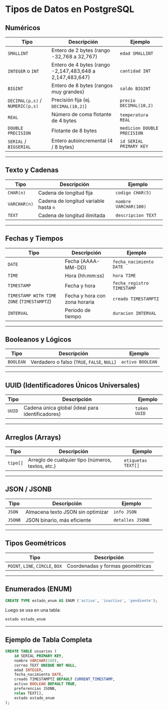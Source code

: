# Tipos de Datos en PostgreSQL

## Numéricos

| Tipo                            | Descripción                                              | Ejemplo                     |
| ------------------------------- | -------------------------------------------------------- | --------------------------- |
| `SMALLINT`                      | Entero de 2 bytes (rango -32,768 a 32,767)               | `edad SMALLINT`             |
| `INTEGER` o `INT`               | Entero de 4 bytes (rango -2,147,483,648 a 2,147,483,647) | `cantidad INT`              |
| `BIGINT`                        | Entero de 8 bytes (rangos muy grandes)                   | `saldo BIGINT`              |
| `DECIMAL(p,s)` / `NUMERIC(p,s)` | Precisión fija (ej. `DECIMAL(10,2)`)                     | `precio DECIMAL(10,2)`      |
| `REAL`                          | Número de coma flotante de 4 bytes                       | `temperatura REAL`          |
| `DOUBLE PRECISION`              | Flotante de 8 bytes                                      | `medicion DOUBLE PRECISION` |
| `SERIAL` / `BIGSERIAL`          | Entero autoincremental (4 / 8 bytes)                     | `id SERIAL PRIMARY KEY`     |

---

##  Texto y Cadenas

| Tipo         | Descripción                           | Ejemplo               |
| ------------ | ------------------------------------- | --------------------- |
| `CHAR(n)`    | Cadena de longitud fija               | `codigo CHAR(5)`      |
| `VARCHAR(n)` | Cadena de longitud variable hasta `n` | `nombre VARCHAR(100)` |
| `TEXT`       | Cadena de longitud ilimitada          | `descripcion TEXT`    |

---

## Fechas y Tiempos

| Tipo                                       | Descripción                   | Ejemplo                    |
| ------------------------------------------ | ----------------------------- | -------------------------- |
| `DATE`                                     | Fecha (AAAA-MM-DD)            | `fecha_nacimiento DATE`    |
| `TIME`                                     | Hora (hh\:mm\:ss)             | `hora TIME`                |
| `TIMESTAMP`                                | Fecha y hora                  | `fecha_registro TIMESTAMP` |
| `TIMESTAMP WITH TIME ZONE` (`TIMESTAMPTZ`) | Fecha y hora con zona horaria | `creado TIMESTAMPTZ`       |
| `INTERVAL`                                 | Periodo de tiempo             | `duracion INTERVAL`        |

---

##  Booleanos y Lógicos

| Tipo      | Descripción                                 | Ejemplo          |
| --------- | ------------------------------------------- | ---------------- |
| `BOOLEAN` | Verdadero o falso (`TRUE`, `FALSE`, `NULL`) | `activo BOOLEAN` |

---

## UUID (Identificadores Únicos Universales)

| Tipo   | Descripción                                      | Ejemplo      |
| ------ | ------------------------------------------------ | ------------ |
| `UUID` | Cadena única global (ideal para identificadores) | `token UUID` |

---

##  Arreglos (Arrays)

| Tipo     | Descripción                                       | Ejemplo            |
| -------- | ------------------------------------------------- | ------------------ |
| `tipo[]` | Arreglo de cualquier tipo (números, textos, etc.) | `etiquetas TEXT[]` |

---

## JSON / JSONB

| Tipo    | Descripción                       | Ejemplo          |
| ------- | --------------------------------- | ---------------- |
| `JSON`  | Almacena texto JSON sin optimizar | `info JSON`      |
| `JSONB` | JSON binario, más eficiente       | `detalles JSONB` |

---

##  Tipos Geométricos

| Tipo                             | Descripción                      |
| -------------------------------- | -------------------------------- |
| `POINT`, `LINE`, `CIRCLE`, `BOX` | Coordenadas y formas geométricas |

---

##  Enumerados (ENUM)

```sql
CREATE TYPE estado_enum AS ENUM ('activo', 'inactivo', 'pendiente');
```

Luego se usa en una tabla:

```sql
estado estado_enum
```

---

##  Ejemplo de Tabla Completa

```sql
CREATE TABLE usuarios (
    id SERIAL PRIMARY KEY,
    nombre VARCHAR(100),
    correo TEXT UNIQUE NOT NULL,
    edad INTEGER,
    fecha_nacimiento DATE,
    creado TIMESTAMPTZ DEFAULT CURRENT_TIMESTAMP,
    activo BOOLEAN DEFAULT TRUE,
    preferencias JSONB,
    roles TEXT[],
    estado estado_enum
);
```
